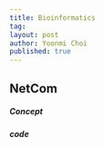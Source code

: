 ```yaml
---
title: Bioinformatics
tag: 
layout: post
author: Yoonmi Choi
published: true
---
```




NetCom
-----------------------

##### Concept

##### code